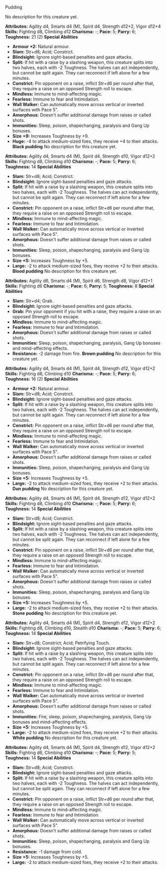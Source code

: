 Pudding

No description for this creature yet.

**Attributes:** Agility d4, Smarts d4 (M), Spirit d4, Strength d12+2,
Vigor d12+4
**Skills:** Fighting d8, Climbing d12
**Charisma:** -; **Pace:** 5; **Parry:** 6; **Toughness:** 21 (2)
**Special Abilities**
- **Armour +2:** Natural armour.
- **Slam:** Str+d8; Acid; Constrict.
- **Blindsight:** Ignore sight-based penalties and gaze attacks.
- **Split:** If hit with a raise by a slashing weapon, this creature
splits into two halves, each with -2 Toughness. The halves can act
independently, but cannot be split again. They can reconnect if left
alone for a few minutes.
- **Constrict:** Pin opponent on a raise, inflict Str+d6 per round after
that, they require a raise on an opposed Strength roll to escape.
- **Mindless:** Immune to mind-affecting magic.
- **Fearless:** Immune to fear and Intimidation.
- **Wall Walker:** Can automatically move across vertical or inverted
surfaces with Pace 5".
- **Amorphous:** Doesn't suffer additional damage from raises or called
shots.
- **Immunities:** Sleep, poison, shapechanging, paralysis and Gang Up
bonuses.
- **Size +9:** Increases Toughness by +9.
- **Huge:** -4 to attack medium-sized foes, they receive +4 to their
attacks.
**Black pudding**
No description for this creature yet.

**Attributes:** Agility d4, Smarts d4 (M), Spirit d4, Strength d10,
Vigor d12+2
**Skills:** Fighting d8, Climbing d10
**Charisma:** -; **Pace:** 5; **Parry:** 6; **Toughness:** 14
**Special Abilities**
- **Slam:** Str+d8; Acid; Constrict.
- **Blindsight:** Ignore sight-based penalties and gaze attacks.
- **Split:** If hit with a raise by a slashing weapon, this creature
splits into two halves, each with -2 Toughness. The halves can act
independently, but cannot be split again. They can reconnect if left
alone for a few minutes.
- **Constrict:** Pin opponent on a raise, inflict Str+d6 per round after
that, they require a raise on an opposed Strength roll to escape.
- **Mindless:** Immune to mind-affecting magic.
- **Fearless:** Immune to fear and Intimidation.
- **Wall Walker:** Can automatically move across vertical or inverted
surfaces with Pace 5".
- **Amorphous:** Doesn't suffer additional damage from raises or called
shots.
- **Immunities:** Sleep, poison, shapechanging, paralysis and Gang Up
bonuses.
- **Size +5:** Increases Toughness by +5.
- **Large:** -2 to attack medium-sized foes, they receive +2 to their
attacks.
**Blood pudding**
No description for this creature yet.

**Attributes:** Agility d6, Smarts d4 (M), Spirit d6, Strength d8, Vigor
d12+1
**Skills:** Fighting d6
**Charisma:** -; **Pace:** 6; **Parry:** 5; **Toughness:** 8
**Special Abilities**
- **Slam:** Str+d4; Grab.
- **Blindsight:** Ignore sight-based penalties and gaze attacks.
- **Grab:** Pin your opponent if you hit with a raise, they require a
raise on an opposed Strength roll to escape.
- **Mindless:** Immune to mind-affecting magic.
- **Fearless:** Immune to fear and Intimidation.
- **Amorphous:** Doesn't suffer additional damage from raises or called
shots.
- **Immunities:** Sleep, poison, shapechanging, paralysis, Gang Up
bonuses and mind-affecting effects.
- **Resistance:** -2 damage from fire.
**Brown pudding**
No description for this creature yet.

**Attributes:** Agility d4, Smarts d4 (M), Spirit d4, Strength d12,
Vigor d12+2
**Skills:** Fighting d8, Climbing d10
**Charisma:** -; **Pace:** 5; **Parry:** 6; **Toughness:** 16 (2)
**Special Abilities**
- **Armour +2:** Natural armour.
- **Slam:** Str+d8; Acid; Constrict.
- **Blindsight:** Ignore sight-based penalties and gaze attacks.
- **Split:** If hit with a raise by a slashing weapon, this creature
splits into two halves, each with -2 Toughness. The halves can act
independently, but cannot be split again. They can reconnect if left
alone for a few minutes.
- **Constrict:** Pin opponent on a raise, inflict Str+d6 per round after
that, they require a raise on an opposed Strength roll to escape.
- **Mindless:** Immune to mind-affecting magic.
- **Fearless:** Immune to fear and Intimidation.
- **Wall Walker:** Can automatically move across vertical or inverted
surfaces with Pace 5".
- **Amorphous:** Doesn't suffer additional damage from raises or called
shots.
- **Immunities:** Sleep, poison, shapechanging, paralysis and Gang Up
bonuses.
- **Size +5:** Increases Toughness by +5.
- **Large:** -2 to attack medium-sized foes, they receive +2 to their
attacks.
**Dun pudding**
No description for this creature yet.

**Attributes:** Agility d4, Smarts d4 (M), Spirit d4, Strength d12,
Vigor d12+2
**Skills:** Fighting d8, Climbing d10
**Charisma:** -; **Pace:** 5; **Parry:** 6; **Toughness:** 14
**Special Abilities**
- **Slam:** Str+d8; Acid; Constrict.
- **Blindsight:** Ignore sight-based penalties and gaze attacks.
- **Split:** If hit with a raise by a slashing weapon, this creature
splits into two halves, each with -2 Toughness. The halves can act
independently, but cannot be split again. They can reconnect if left
alone for a few minutes.
- **Constrict:** Pin opponent on a raise, inflict Str+d6 per round after
that, they require a raise on an opposed Strength roll to escape.
- **Mindless:** Immune to mind-affecting magic.
- **Fearless:** Immune to fear and Intimidation.
- **Wall Walker:** Can automatically move across vertical or inverted
surfaces with Pace 5".
- **Amorphous:** Doesn't suffer additional damage from raises or called
shots.
- **Immunities:** Sleep, poison, shapechanging, paralysis and Gang Up
bonuses.
- **Size +5:** Increases Toughness by +5.
- **Large:** -2 to attack medium-sized foes, they receive +2 to their
attacks.
**Stone pudding**
No description for this creature yet.

**Attributes:** Agility d4, Smarts d4 (M), Spirit d4, Strength d12,
Vigor d12+2
**Skills:** Fighting d8, Climbing d10, Stealth d10
**Charisma:** -; **Pace:** 5; **Parry:** 6; **Toughness:** 14
**Special Abilities**
- **Slam:** Str+d8; Constrict; Acid; Petrifying Touch.
- **Blindsight:** Ignore sight-based penalties and gaze attacks.
- **Split:** If hit with a raise by a slashing weapon, this creature
splits into two halves, each with -2 Toughness. The halves can act
independently, but cannot be split again. They can reconnect if left
alone for a few minutes.
- **Constrict:** Pin opponent on a raise, inflict Str+d6 per round after
that, they require a raise on an opposed Strength roll to escape.
- **Mindless:** Immune to mind-affecting magic.
- **Fearless:** Immune to fear and Intimidation.
- **Wall Walker:** Can automatically move across vertical or inverted
surfaces with Pace 5".
- **Amorphous:** Doesn't suffer additional damage from raises or called
shots.
- **Immunities:** Fire, sleep, poison, shapechanging, paralysis, Gang Up
bonuses and mind-affecting effects.
- **Size +5:** Increases Toughness by +5.
- **Large:** -2 to attack medium-sized foes, they receive +2 to their
attacks.
**White pudding**
No description for this creature yet.

**Attributes:** Agility d4, Smarts d4 (M), Spirit d4, Strength d12,
Vigor d12+2
**Skills:** Fighting d6, Climbing d10
**Charisma:** -; **Pace:** 5; **Parry:** 5; **Toughness:** 14
**Special Abilities**
- **Slam:** Str+d8; Acid; Constrict.
- **Blindsight:** Ignore sight-based penalties and gaze attacks.
- **Split:** If hit with a raise by a slashing weapon, this creature
splits into two halves, each with -2 Toughness. The halves can act
independently, but cannot be split again. They can reconnect if left
alone for a few minutes.
- **Constrict:** Pin opponent on a raise, inflict Str+d6 per round after
that, they require a raise on an opposed Strength roll to escape.
- **Mindless:** Immune to mind-affecting magic.
- **Fearless:** Immune to fear and Intimidation.
- **Wall Walker:** Can automatically move across vertical or inverted
surfaces with Pace 5".
- **Amorphous:** Doesn't suffer additional damage from raises or called
shots.
- **Immunities:** Sleep, poison, shapechanging, paralysis and Gang Up
bonuses.
- **Resistance:** -1 damage from cold.
- **Size +5:** Increases Toughness by +5.
- **Large:** -2 to attack medium-sized foes, they receive +2 to their
attacks.

